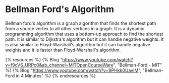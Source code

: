 # Bellman Ford's Algorithm

Bellman ford's algorithm is a graph algorithm that finds the shortest path from a source vertex to all other vertices in a graph. It is a dynamic programming algorithm that uses a bottom-up approach to find the shortest path. It is similar to Dijkstra's algorithm but it can handle negative weights. It is also similar to Floyd-Warshall's algorithm but it can handle negative weights and it is faster than Floyd-Warshall's algorithm.

{% resources %}
  {% Blog "https://www.youtube.com/watch?v=f9cVS_URPc0&ab_channel=MITOpenCourseWare", "Bellman-Ford - MIT" %}
  {% Blog "https://www.youtube.com/watch?v=9PHkk0UavIM", "Bellman-Ford in 4 Minutes" %}
{% endresources %}
